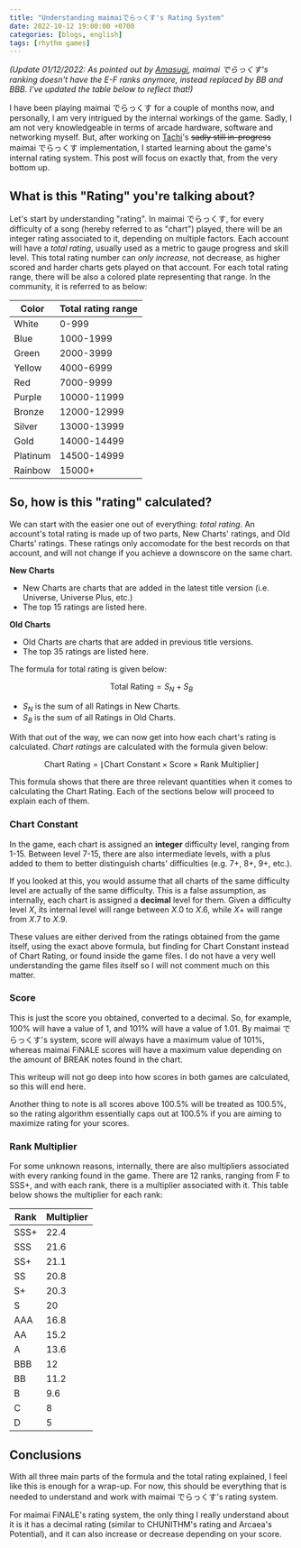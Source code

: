 ```yaml
---
title: "Understanding maimaiでらっくす's Rating System"
date: 2022-10-12 19:00:00 +0700
categories: [blogs, english]
tags: [rhythm games]
---
```


_(Update 01/12/2022: As pointed out by [Amasugi](https://twitter.com/meyyosu),
maimai でらっくす's ranking doesn't have the E-F ranks anymore, instead replaced
by BB and BBB. I've updated the table below to reflect that!)_

I have been playing maimai でらっくす for a couple of months now, and personally,
I am very intrigued by the internal workings of the game. Sadly, I am not very
knowledgeable in terms of arcade hardware, software and networking myself. But,
after working on [Tachi](https://github.com/TNG-dev/Tachi)'s ~~sadly still
in-progress~~ maimai でらっくす implementation, I started learning about the
game's internal rating system. This post will focus on exactly that, from the
very bottom up.

## What is this "Rating" you're talking about?

Let's start by understanding "rating". In maimai でらっくす, for every difficulty
of a song (hereby referred to as "chart") played, there will be an integer rating
associated to it, depending on multiple factors. Each account will have a
_total rating_, usually used as a metric to gauge progress and skill level. This
total rating number can _only increase_, not decrease, as higher scored and harder
charts gets played on that account. For each total rating range, there will be
also a colored plate representing that range. In the community, it is referred
to as below:

| Color    | Total rating range |
| -------- | ------------------ |
| White    | 0-999              |
| Blue     | 1000-1999          |
| Green    | 2000-3999          |
| Yellow   | 4000-6999          |
| Red      | 7000-9999          |
| Purple   | 10000-11999        |
| Bronze   | 12000-12999        |
| Silver   | 13000-13999        |
| Gold     | 14000-14499        |
| Platinum | 14500-14999        |
| Rainbow  | 15000+             |

## So, how is this "rating" calculated?

We can start with the easier one out of everything: _total rating_. An account's
total rating is made up of two parts, New Charts' ratings, and Old Charts'
ratings. These ratings only accomodate for the best records on that account, and
will not change if you achieve a downscore on the same chart.

**New Charts**

- New Charts are charts that are added in the latest title version (i.e.
  Universe, Universe Plus, etc.)
- The top 15 ratings are listed here.

**Old Charts**

- Old Charts are charts that are added in previous title versions.
- The top 35 ratings are listed here.

The formula for total rating is given below:

$$\text{Total Rating} = S_N + S_B$$

- $S_N$ is the sum of all Ratings in New Charts.
- $S_B$ is the sum of all Ratings in Old Charts.

With that out of the way, we can now get into how each chart's rating is
calculated. _Chart ratings_ are calculated with the formula given below:

$$\text{Chart Rating} = \lfloor\text{Chart Constant} \times \text{Score} \times \text{Rank Multiplier}\rfloor$$

This formula shows that there are three relevant quantities when it comes to
calculating the Chart Rating. Each of the sections below will proceed to explain
each of them.

### Chart Constant

In the game, each chart is assigned an **integer** difficulty level, ranging
from 1-15. Between level 7-15, there are also intermediate levels, with a plus
added to them to better distinguish charts' difficulties (e.g. 7+, 8+, 9+,
etc.).

If you looked at this, you would assume that all charts of the same
difficulty level are actually of the same difficulty. This is a false
assumption, as internally, each chart is assigned a **decimal** level for them.
Given a difficulty level $X$, its internal level will range between $X.0$ to $X.6$,
while $X+$ will range from $X.7$ to $X.9$.

These values are either derived from the ratings obtained from the game itself,
using the exact above formula, but finding for $\text{Chart Constant}$ instead
of $\text{Chart Rating}$, or found inside the game files. I do not have a very
well understanding the game files itself so I will not comment much on
this matter.

### Score

This is just the score you obtained, converted to a decimal. So, for example,
100% will have a value of 1, and 101% will have a value of 1.01. By
maimai でらっくす's system, score will always have a maximum value of 101%,
whereas maimai FiNALE scores will have a maximum value depending on the amount
of BREAK notes found in the chart.

This writeup will not go deep into how scores in both games are calculated, so
this will end here.

Another thing to note is all scores above 100.5% will be treated as 100.5%, so
the rating algorithm essentially caps out at 100.5% if you are aiming to
maximize rating for your scores.

### Rank Multiplier

For some unknown reasons, internally, there are also multipliers associated with
every ranking found in the game. There are 12 ranks, ranging from F to SSS+, and
with each rank, there is a multiplier associated with it. This table below shows
the multiplier for each rank:

| Rank | Multiplier |
| ---- | ---------- |
| SSS+ | 22.4       |
| SSS  | 21.6       |
| SS+  | 21.1       |
| SS   | 20.8       |
| S+   | 20.3       |
| S    | 20         |
| AAA  | 16.8       |
| AA   | 15.2       |
| A    | 13.6       |
| BBB  | 12         |
| BB   | 11.2       |
| B    | 9.6        |
| C    | 8          |
| D    | 5          |

## Conclusions

With all three main parts of the formula and the total rating explained, I feel
like this is enough for a wrap-up. For now, this should be everything that is
needed to understand and work with maimai でらっくす's rating system.

For maimai FiNALE's rating system, the only thing I really understand about it
is it has a decimal rating (similar to CHUNITHM's rating and Arcaea's
Potential), and it can also increase or decrease depending on your score.
